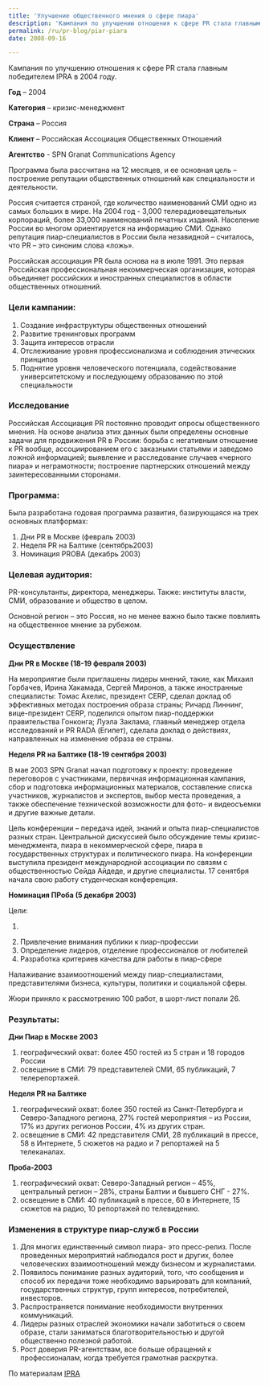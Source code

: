 ```yaml
---
title: 'Улучшение общественного мнения о сфере пиара'
description: 'Кампания по улучшению отношения к сфере PR стала главным победителем IPRA в 2004 году. Год – 2004 Категория – кризис-менеджмент Страна – Россия'
permalink: /ru/pr-blog/piar-piara
date: 2008-09-16

---
```


Кампания по улучшению отношения к сфере PR стала главным победителем IPRA в 2004 году.

<strong>Год</strong> – 2004

<strong>Категория</strong> – кризис-менеджмент

<strong>Страна</strong> – Россия

<strong>Клиент</strong> – Российская Ассоциация Общественных Отношений

<strong>Агентство</strong> - SPN Granat Communications Agency

Программа была рассчитана на 12 месяцев, и ее основная цель – построение репутации общественных отношений как специальности и деятельности.

Россия считается страной, где количество наименований СМИ одно из самых больших в мире. На 2004 год - 3,000 телерадиовещательных корпораций, более 33,000 наименований печатных изданий. Население России во многом ориентируется на информацию СМИ. Однако репутация пиар-специалистов в России была незавидной – считалось, что PR – это синоним слова «ложь».

Российская ассоциация PR была основа на в июле 1991. Это первая Российская профессиональная некоммерческая организация, которая объединяет российских и иностранных специалистов в области общественных отношений.

<h3>Цели кампании:</h3>

<ol>
<li>Создание инфраструктуры общественных отношений</li>
<li>Развитие тренинговых программ</li>
<li>Защита интересов отрасли</li>
<li>Отслеживание уровня профессионализма и соблюдения этических принципов</li>
<li>Поднятие уровня человеческого потенциала, содействование университетскому и последующему образованию по этой специальности</li></ol>

<h3>Исследование</h3>

Российская Ассоциация PR постоянно проводит опросы общественного мнения. На основе анализа этих данных были определены основные задачи для продвижения PR в России: борьба с негативным отношение к PR вообще, ассоциированием его с заказными статьями и заведомо ложной информацией; выявление и расследование случаев «черного пиара» и неграмотности; построение партнерских отношений между заинтересованными сторонами.

<h3>Программа:</h3>

Была разработана годовая программа развития, базирующаяся на трех основных платформах:

<ol><li> Дни PR в Москве (февраль 2003)</li>
<li> Неделя PR на Балтике (сентябрь2003)</li>
<li> Номинация PROBA (декабрь 2003)</li> </ol>

<h3>Целевая аудитория: </h3>

PR-консультанты, директора, менеджеры. Также: институты власти, СМИ, образование и общество в целом.

Основной регион – это Россия, но не менее важно было также повлиять на общественное мнение за рубежом.

<h3>Осуществление</h3>

<strong>Дни PR в Москве (18-19 февраля 2003)</strong>

На мероприятие были приглашены лидеры мнений, такие, как Михаил Горбачев, Ирина Хакамада, Сергей Миронов, а также иностранные специалисты: Томас Ахелис, президент CERP, сделал доклад об эффективных методах построения образа страны; Ричард Линнинг, вице-президент CERP, поделился опытом пиар-поддержки правительства Гонконга; Луэла Заклама, главный менеджер отдела исследований и PR RADA (Египет), сделала доклад о действиях, направленных на изменение образа ее страны.

<strong>Неделя PR на Балтике (18-19 сентября 2003) </strong>

В мае 2003 SPN Granat начал подготовку к проекту: проведение переговоров с участниками, первичная информационная кампания, сбор и подготовка информационных материалов, составление списка участников, журналистов и экспертов, выбор места проведения, а также обеспечение технической возможности для фото- и видеосъемки и другие важные детали.

Цель конференции – передача идей, знаний и опыта пиар-специалистов разных стран. Центральной дискуссией было обсуждение темы кризис-менеджмента, пиара в некоммерческой сфере, пиара в государственных структурах и политического пиара. На конференции выступила президент международной ассоциации по связям с общественностью Сейда Айдеде,  и другие специалисты. 17 сенятбря начала свою работу студенческая конференция.

<strong>Номинация ПРоба (5 декабря 2003)</strong>

Цели:<ol><li>
<li>Привлечение внимания публики к пиар-профессии</li>
<li>Определение лидеров, отделение профессионалов от любителей </li>
<li>Разработка критериев качества для работы в пиар-сфере</li></ol>

Налаживание взаимоотношений между пиар-специалистами, представителями бизнеса, культуры, политики и социальной сферы.

Жюри приняло к рассмотрению 100 работ, в шорт-лист попали 26.

<h3>Результаты:</h3>

<strong>Дни Пиар в Москве 2003</strong>

<ol><li>	географический охват: более 450 гостей из 5 стран и 18 городов России </li>
<li>освещение в СМИ: 79 представителей СМИ, 65 публикаций, 7 телерепортажей. </li></ol>

<strong>Неделя PR на Балтике</strong>

<ol><li>географический охват: более 350 гостей из Санкт-Петербурга и Северо-Западного региона, 27% гостей мероприятия – из России, 17% из других регионов России, 4% из других стран. </li>
<li>освещение в СМИ: 42 представителя СМИ, 28 публикаций в прессе, 58 в Интернете, 5 сюжетов на радио и 7 репортажей на 5 телеканалах. </li></ol>

<strong>Проба-2003</strong>

<ol><li>географический охват: Северо-Западный регион – 45%, центральный регион – 28%, страны Балтии и бывшего СНГ - 27%. </li>
<li>освещение в СМИ: 40 публикаций в прессе, 60 в Интернете, 15 сюжетов на радио, 10 репортажей по телевидению. </li></ol>

<h3>Изменения в структуре пиар-служб в России  </h3>

<ol><li>Для многих единственный символ пиара-  это пресс-релиз. После проведенных мероприятий наблюдался рост и других, более человеческих взаимоотношений между бизнесом и журналистами. </li>
<li>Появилось понимание разных аудиторий, того, что сообщения и способ их передачи тоже необходимо варьировать для компаний, государственных структур, групп интересов, потребителей, инвесторов. </li>
<li>Распространяется понимание необходимости внутренних коммуникаций. </li>
<li>Лидеры разных отраслей экономики начали заботиться о своем образе, стали заниматься благотворительностью и другой общественно полезной работой. </li>
<li>Рост доверия PR-агентствам, все больше обращений к профессионалам, когда требуется грамотная раскрутка. </li></ol>

По материалам <a href="http://www.ipra.org/detail.asp?articleid=141"> IPRA</a>

